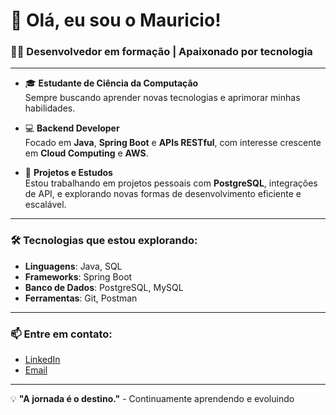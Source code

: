 # 👋 Olá, eu sou o Mauricio!

### 👨‍💻 **Desenvolvedor em formação | Apaixonado por tecnologia**

---

- 🎓 **Estudante de Ciência da Computação**  
  Sempre buscando aprender novas tecnologias e aprimorar minhas habilidades.

- 💻 **Backend Developer**  
  Focado em **Java**, **Spring Boot** e **APIs RESTful**, com interesse crescente em **Cloud Computing** e **AWS**.

- 🚀 **Projetos e Estudos**  
  Estou trabalhando em projetos pessoais com **PostgreSQL**, integrações de API, e explorando novas formas de desenvolvimento eficiente e escalável.

---

### 🛠️ **Tecnologias que estou explorando:**
- **Linguagens**: Java, SQL
- **Frameworks**: Spring Boot
- **Banco de Dados**: PostgreSQL, MySQL
- **Ferramentas**: Git, Postman

---

### 📫 **Entre em contato:**

- [LinkedIn](https://www.linkedin.com/in/mauricio](https://www.linkedin.com/in/mauricio-gomes-479221223/))  
- [Email](ghomes.mauricio@gmail.com)

---

💡 **"A jornada é o destino."** - Continuamente aprendendo e evoluindo
